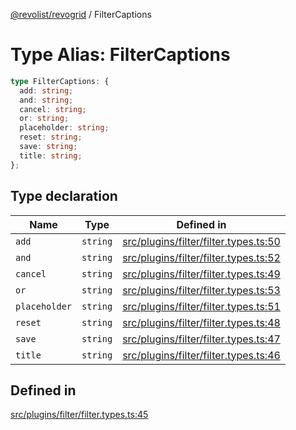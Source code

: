 [@revolist/revogrid](README.md) / FilterCaptions

# Type Alias: FilterCaptions

```ts
type FilterCaptions: {
  add: string;
  and: string;
  cancel: string;
  or: string;
  placeholder: string;
  reset: string;
  save: string;
  title: string;
};
```

## Type declaration

| Name | Type | Defined in |
| ------ | ------ | ------ |
| `add` | `string` | [src/plugins/filter/filter.types.ts:50](https://github.com/revolist/revogrid/blob/21cf5bd8103ee03a0cd211a424e38941bf038335/src/plugins/filter/filter.types.ts#L50) |
| `and` | `string` | [src/plugins/filter/filter.types.ts:52](https://github.com/revolist/revogrid/blob/21cf5bd8103ee03a0cd211a424e38941bf038335/src/plugins/filter/filter.types.ts#L52) |
| `cancel` | `string` | [src/plugins/filter/filter.types.ts:49](https://github.com/revolist/revogrid/blob/21cf5bd8103ee03a0cd211a424e38941bf038335/src/plugins/filter/filter.types.ts#L49) |
| `or` | `string` | [src/plugins/filter/filter.types.ts:53](https://github.com/revolist/revogrid/blob/21cf5bd8103ee03a0cd211a424e38941bf038335/src/plugins/filter/filter.types.ts#L53) |
| `placeholder` | `string` | [src/plugins/filter/filter.types.ts:51](https://github.com/revolist/revogrid/blob/21cf5bd8103ee03a0cd211a424e38941bf038335/src/plugins/filter/filter.types.ts#L51) |
| `reset` | `string` | [src/plugins/filter/filter.types.ts:48](https://github.com/revolist/revogrid/blob/21cf5bd8103ee03a0cd211a424e38941bf038335/src/plugins/filter/filter.types.ts#L48) |
| `save` | `string` | [src/plugins/filter/filter.types.ts:47](https://github.com/revolist/revogrid/blob/21cf5bd8103ee03a0cd211a424e38941bf038335/src/plugins/filter/filter.types.ts#L47) |
| `title` | `string` | [src/plugins/filter/filter.types.ts:46](https://github.com/revolist/revogrid/blob/21cf5bd8103ee03a0cd211a424e38941bf038335/src/plugins/filter/filter.types.ts#L46) |

## Defined in

[src/plugins/filter/filter.types.ts:45](https://github.com/revolist/revogrid/blob/21cf5bd8103ee03a0cd211a424e38941bf038335/src/plugins/filter/filter.types.ts#L45)
